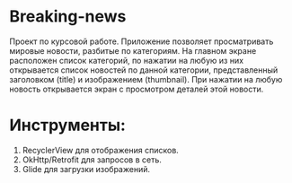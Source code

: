 # Breaking-news
Проект по курсовой работе.
Приложение позволяет просматривать мировые новости, разбитые по категориям. 
На главном экране расположен список категорий, по нажатии на любую из них открывается список новостей по данной категории, представленный заголовком (title) и изображением (thumbnail). При нажатии на любую новость открывается экран с просмотром деталей этой новости. 

# Инструменты:
1. RecyclerView для отображения списков.
2. OkHttp/Retrofit для запросов в сеть.
3. Glide для загрузки изображений. 
